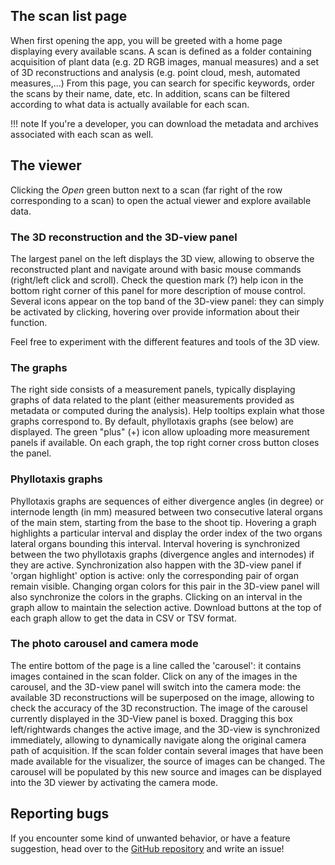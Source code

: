 ## The scan list page

When first opening the app, you will be greeted with a home page displaying every available scans. A scan is defined as a folder containing acquisition of plant data (e.g. 2D RGB images, manual measures) and a set of 3D reconstructions and analysis (e.g. point cloud, mesh, automated measures,...)
From this page, you can search for specific keywords, order the scans by their name, date, etc. In addition, scans can be filtered according to what data is actually available for each scan.

!!! note
    If you're a developer, you can download the metadata and archives associated with each scan as well.

## The viewer

Clicking the *Open* green button next to a scan (far right of the row corresponding to a scan) to open the actual viewer and explore available data.

### The 3D reconstruction and the 3D-view panel

The largest panel on the left displays the 3D view, allowing to observe the reconstructed plant and navigate around with basic mouse commands (right/left click and scroll).
Check the question mark (?) help icon in the bottom right corner of this panel for more description of mouse control.
Several icons appear on the top band of the 3D-view panel: they can simply be activated by clicking, hovering over provide information about their function.

Feel free to experiment with the different features and tools of the 3D view.

### The graphs

The right side consists of a measurement panels, typically displaying graphs of data related to the plant (either measurements provided as metadata or computed
during the analysis). Help tooltips explain what those graphs correspond to. By default, phyllotaxis graphs (see below) are displayed. The green "plus" (+) icon
allow uploading more measurement panels if available. On each graph, the top right corner cross button closes the panel.

### Phyllotaxis graphs

Phyllotaxis graphs are sequences of either divergence angles (in degree) or internode length (in mm) measured between two consecutive lateral organs of the main
stem, starting from the base to the shoot tip.
Hovering a graph highlights a particular interval and display the order index of the two organs lateral organs bounding this interval.
Interval hovering is synchronized between the two phyllotaxis graphs (divergence angles and internodes) if they are active.
Synchronization also happen with the 3D-view panel if 'organ highlight' option is active: only the corresponding pair of organ remain visible.
Changing organ colors for this pair in the 3D-view panel will also synchronize the colors in the graphs.
Clicking on an interval in the graph allow to maintain the selection active.
Download buttons at the top of each graph allow to get the data in CSV or TSV format.

### The photo carousel and camera mode

The entire bottom of the page is a line called the 'carousel': it contains images contained in the scan folder.
Click on any of the images in the carousel, and
the 3D-view panel will switch into the camera mode: the available 3D reconstructions will be superposed on the image, allowing to check the accuracy of the 3D reconstruction.
The image of the carousel currently displayed in the 3D-View panel is boxed. Dragging this box left/rightwards changes the active image, and the 3D-view is synchronized immediately, allowing to dynamically navigate along the original camera path of acquisition.
If the scan folder contain several images that have been made available for the visualizer, the source of images can be changed.
The carousel will be populated by this new source and images can be displayed into the 3D viewer by activating the camera mode.

## Reporting bugs

If you encounter some kind of unwanted behavior, or have a feature suggestion, head over to the [GitHub repository](https://github.com/romi/plant-3d-explorer) and write an issue!
